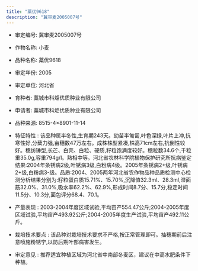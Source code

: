 ```yaml
---
title: "藁优9618"
description: "冀审麦2005007号"
---
```

* 审定编号:  冀审麦2005007号

*  作物名称:  小麦

*  品种名称:  藁优9618

*  审定年份:  2005

*  审定单位:  河北省

* 育种者:  藁城市科炬优质种业有限公司

*  申请者:  藁城市科炬优质种业有限公司

*  品种来源:  8515-4×8901-11-14

*  特征特性 : 
该品种属半冬性,生育期243天。幼苗半匍匐,叶色深绿,叶片上冲,抗寒性好,分蘖力强,亩穗数47万左右。成株株型紧凑,株高71cm左右,抗倒性较好。穗纺锤型,长芒、白壳、白粒、硬质,籽粒饱满度较好。穗粒数34.6个,千粒重35.0g,容重794g/l。熟相中等。河北省农林科学院植物保护研究所抗病鉴定结果:2004年条锈病2级,叶锈病3级,白粉病4级。2005年条锈病2+级,叶锈病2+级,白粉病3-级。品质:2004、2005两年河北省农作物品种品质检测中心检测分析结果分别为:籽粒蛋白质15.71%、15.70%,沉降值32.3ml、28.3ml,湿面筋32.0%、31.0%,吸水率62.2%、62.9%,形成时间8.7分、15.7分,稳定时间11.5分、10.3分,面包评分68.4、70.1。
 
*  产量表现 : 
2003-2004年度区域试验,平均亩产554.47公斤;2004-2005年度区域试验,平均亩产493.92公斤;2004-2005年度生产试验,平均亩产492.11公斤。

*  栽培技术要点 : 
该品种对栽培技术要求不严格,按正常管理即可。抽穗期前后注意喷施粉锈宁,以防后期叶部病害发生。

*  审定意见 : 
推荐适宜种植区域为河北省中南部冬麦区，建议在中高水肥条件下种植。
